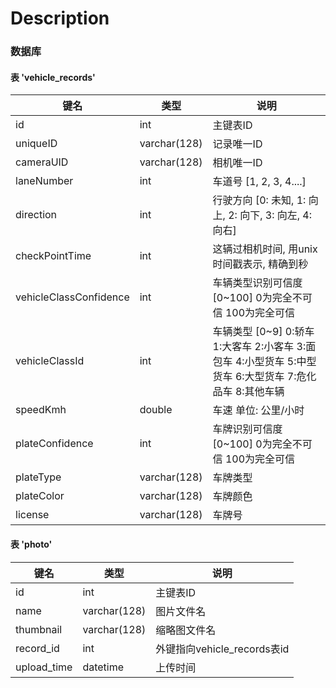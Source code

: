 # Description

### 数据库 

#### 表 'vehicle_records'

| 键名                   	| 类型         	| 说明                                                                                                    	|
|------------------------	|--------------	|---------------------------------------------------------------------------------------------------------	|
| id                     	| int          	| 主键表ID                                                                                                	|
| uniqueID               	| varchar(128) 	| 记录唯一ID                                                                                              	|
| cameraUID              	| varchar(128) 	| 相机唯一ID                                                                                              	|
| laneNumber             	| int          	| 车道号 [1, 2, 3, 4....]                                                                                 	|
| direction              	| int          	| 行驶方向 [0: 未知, 1: 向上, 2: 向下, 3: 向左, 4: 向右]                                                  	|
| checkPointTime         	| int          	| 这辆过相机时间, 用unix时间戳表示, 精确到秒                                                  	|
| vehicleClassConfidence 	| int          	| 车辆类型识别可信度 [0~100] 0为完全不可信 100为完全可信                                                  	|
| vehicleClassId         	| int          	| 车辆类型 [0~9] 0:轿车 1:大客车 2:小客车 3:面包车 4:小型货车 5:中型货车 6:大型货车 7:危化品车 8:其他车辆 	|
| speedKmh               	| double       	| 车速 单位: 公里/小时                                                                                    	|
| plateConfidence        	| int          	| 车牌识别可信度 [0~100] 0为完全不可信 100为完全可信                                                      	|
| plateType              	| varchar(128) 	| 车牌类型                                                                                                	|
| plateColor             	| varchar(128) 	| 车牌颜色                                                                                                	|
| license                	| varchar(128) 	| 车牌号                                                                                                  	|

#### 表 'photo'

| 键名        	| 类型         	| 说明                        	|
|-------------	|--------------	|-----------------------------	|
| id          	| int          	| 主键表ID                    	|
| name        	| varchar(128) 	| 图片文件名                  	|
| thumbnail   	| varchar(128) 	| 缩略图文件名                	|
| record_id   	| int          	| 外键指向vehicle_records表id 	|
| upload_time 	| datetime     	| 上传时间                    	|

